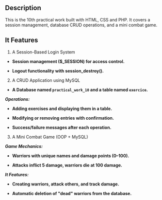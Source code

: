 ## Description

This is the 10th practical work built with HTML, CSS and PHP. It covers a session management, database CRUD operations, and a mini combat game.

## It Features

1. A Session-Based Login System

- **Session management ($_SESSION) for access control.**

- **Logout functionality with session_destroy().**

2. A CRUD Application using MySQL

- **A Database named `practical_work_10` and a table named `exercice`.**

***Operations:***

- **Adding exercises and displaying them in a table.**

- **Modifying or removing entries with confirmation.**

- **Success/failure messages after each operation.**

3. A Mini Combat Game (OOP + MySQL)

***Game Mechanics:***

- **Warriors with unique names and damage points (0–100).**

- **Attacks inflict 5 damage, warriors die at 100 damage.**

***It Features:***

- **Creating warriors, attack others, and track damage.**

- **Automatic deletion of "dead" warriors from the database.**